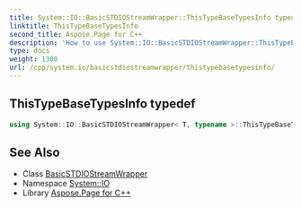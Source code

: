 ```yaml
---
title: System::IO::BasicSTDIOStreamWrapper::ThisTypeBaseTypesInfo typedef
linktitle: ThisTypeBaseTypesInfo
second_title: Aspose.Page for C++
description: 'How to use System::IO::BasicSTDIOStreamWrapper::ThisTypeBaseTypesInfo typedef of System::IO::BasicSTDIOStreamWrapper class in C++.'
type: docs
weight: 1300
url: /cpp/system.io/basicstdiostreamwrapper/thistypebasetypesinfo/
---
```

## ThisTypeBaseTypesInfo typedef




```cpp
using System::IO::BasicSTDIOStreamWrapper< T, typename >::ThisTypeBaseTypesInfo =  BaseTypesInfo<BaseIType, BaseOType>
```

## See Also

* Class [BasicSTDIOStreamWrapper](../)
* Namespace [System::IO](../../)
* Library [Aspose.Page for C++](../../../)
